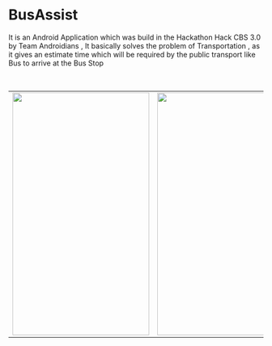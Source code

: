 # BusAssist
It is an Android Application which was build in the Hackathon Hack CBS 3.0 by Team Androidians ,
It basically solves the problem of Transportation , as it gives an estimate time 
which will be required by the public transport like Bus to arrive at the Bus Stop

<br>
<table>
  <tr>
    <td><img src="ss/ss1.png" width=270 height=480></td>
    <td><img src="ss/ss2.png" width=270 height=480></td>
    <td><img src="ss/ss3.png" width=270 height=480></td>
    <td><img src="ss/ss4.png" width=270 height=480></td>
    <td><img src="ss/ss5.png" width=270 height=480></td>
  </tr>
</table>
 

